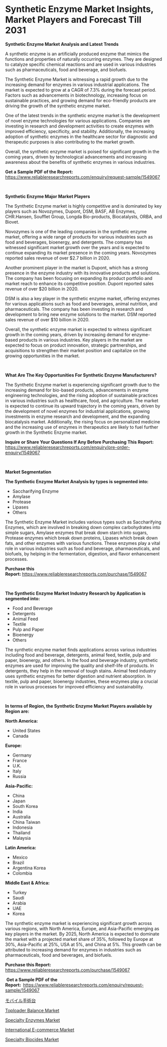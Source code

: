 <p><h1>Synthetic Enzyme Market Insights, Market Players and Forecast Till 2031</h1></p><p><strong>Synthetic Enzyme Market Analysis and Latest Trends</strong></p>
<p><p>A synthetic enzyme is an artificially produced enzyme that mimics the functions and properties of naturally occurring enzymes. They are designed to catalyze specific chemical reactions and are used in various industries such as pharmaceuticals, food and beverage, and biofuels.</p><p>The Synthetic Enzyme Market is witnessing a rapid growth due to the increasing demand for enzymes in various industrial applications. The market is expected to grow at a CAGR of 7.3% during the forecast period. Factors such as advancements in biotechnology, increasing focus on sustainable practices, and growing demand for eco-friendly products are driving the growth of the synthetic enzyme market.</p><p>One of the latest trends in the synthetic enzyme market is the development of novel enzyme technologies for various applications. Companies are investing in research and development activities to create enzymes with improved efficiency, specificity, and stability. Additionally, the increasing adoption of synthetic enzymes in the healthcare sector for diagnostic and therapeutic purposes is also contributing to the market growth.</p><p>Overall, the synthetic enzyme market is poised for significant growth in the coming years, driven by technological advancements and increasing awareness about the benefits of synthetic enzymes in various industries.</p></p>
<p><strong>Get a Sample PDF of the Report:&nbsp;</strong> <a href="https://www.reliableresearchreports.com/enquiry/request-sample/1549067">https://www.reliableresearchreports.com/enquiry/request-sample/1549067</a></p>
<p>&nbsp;</p>
<p><strong>Synthetic Enzyme Major Market Players</strong></p>
<p><p>The Synthetic Enzyme market is highly competitive and is dominated by key players such as Novozymes, Dupont, DSM, BASF, AB Enzymes, CHR.Hansen, Soufflet Group, Longda Bio-products, Biocatalysts, ORBA, and Biovet. </p><p>Novozymes is one of the leading companies in the synthetic enzyme market, offering a wide range of products for various industries such as food and beverages, bioenergy, and detergents. The company has witnessed significant market growth over the years and is expected to continue expanding its market presence in the coming years. Novozymes reported sales revenue of over $2.7 billion in 2020.</p><p>Another prominent player in the market is Dupont, which has a strong presence in the enzyme industry with its innovative products and solutions. The company has been focusing on expanding its product portfolio and market reach to enhance its competitive position. Dupont reported sales revenue of over $20 billion in 2020.</p><p>DSM is also a key player in the synthetic enzyme market, offering enzymes for various applications such as food and beverages, animal nutrition, and pharmaceuticals. The company has been investing in research and development to bring new enzyme solutions to the market. DSM reported sales revenue of over $10 billion in 2020.</p><p>Overall, the synthetic enzyme market is expected to witness significant growth in the coming years, driven by increasing demand for enzyme-based products in various industries. Key players in the market are expected to focus on product innovation, strategic partnerships, and acquisitions to strengthen their market position and capitalize on the growing opportunities in the market.</p></p>
<p>&nbsp;</p>
<p><strong>What Are The Key Opportunities For Synthetic Enzyme Manufacturers?</strong></p>
<p><p>The Synthetic Enzyme market is experiencing significant growth due to the increasing demand for bio-based products, advancements in enzyme engineering technologies, and the rising adoption of sustainable practices in various industries such as healthcare, food, and agriculture. The market is expected to continue its upward trajectory in the coming years, driven by the development of novel enzymes for industrial applications, growing investments in enzyme research and development, and the expanding biocatalysis market. Additionally, the rising focus on personalized medicine and the increasing use of enzymes in therapeutics are likely to fuel further growth in the Synthetic Enzyme market.</p></p>
<p><strong>Inquire or Share Your Questions If Any Before Purchasing This Report:</strong> <a href="https://www.reliableresearchreports.com/enquiry/pre-order-enquiry/1549067">https://www.reliableresearchreports.com/enquiry/pre-order-enquiry/1549067</a></p>
<p>&nbsp;</p>
<p><strong>Market Segmentation</strong></p>
<p><strong>The Synthetic Enzyme Market Analysis by types is segmented into:</strong></p>
<p><ul><li>Saccharifying Enzyme</li><li>Amylase</li><li>Protease</li><li>Lipases</li><li>Others</li></ul></p>
<p><p>The Synthetic Enzyme Market includes various types such as Saccharifying Enzymes, which are involved in breaking down complex carbohydrates into simple sugars, Amylase enzymes that break down starch into sugars, Protease enzymes which break down proteins, Lipases which break down fats, and other enzymes with various functions. These enzymes play a vital role in various industries such as food and beverage, pharmaceuticals, and biofuels, by helping in the fermentation, digestion, and flavor enhancement processes.</p></p>
<p><strong>Purchase this Report:&nbsp;</strong><a href="https://www.reliableresearchreports.com/purchase/1549067">https://www.reliableresearchreports.com/purchase/1549067</a></p>
<p>&nbsp;</p>
<p><strong>The Synthetic Enzyme Market Industry Research by Application is segmented into:</strong></p>
<p><ul><li>Food and Beverage</li><li>Detergents</li><li>Animal Feed</li><li>Textile</li><li>Pulp and Paper</li><li>Bioenergy</li><li>Others</li></ul></p>
<p><p>The synthetic enzyme market finds applications across various industries including food and beverage, detergents, animal feed, textile, pulp and paper, bioenergy, and others. In the food and beverage industry, synthetic enzymes are used for improving the quality and shelf-life of products. In detergents, they help in the removal of tough stains. Animal feed industry uses synthetic enzymes for better digestion and nutrient absorption. In textile, pulp and paper, bioenergy industries, these enzymes play a crucial role in various processes for improved efficiency and sustainability.</p></p>
<p>&nbsp;</p>
<p><strong>In terms of Region, the Synthetic Enzyme Market Players available by Region are:</strong></p>
<p>
    <p> <strong> North America: </strong>
        <ul>
            <li>United States</li>
            <li>Canada</li>
        </ul>
        </p> 
    <p> <strong> Europe: </strong>
        <ul>
            <li>Germany</li>
            <li>France</li>
            <li>U.K.</li>
            <li>Italy</li>
            <li>Russia</li>
        </ul>
        </p> 
    <p> <strong> Asia-Pacific: </strong>
        <ul>
            <li>China</li>
            <li>Japan</li>
            <li>South Korea</li>
            <li>India</li>
            <li>Australia</li>
            <li>China Taiwan</li>
            <li>Indonesia</li>
            <li>Thailand</li>
            <li>Malaysia</li>
        </ul>
        </p> 
    <p> <strong> Latin America: </strong>
        <ul>
            <li>Mexico</li>
            <li>Brazil</li>
            <li>Argentina Korea</li>
            <li>Colombia</li>
        </ul>
        </p> 
    <p> <strong> Middle East & Africa: </strong>
        <ul>
            <li>Turkey</li>
            <li>Saudi</li>
            <li>Arabia</li>
            <li>UAE</li>
            <li>Korea</li>
        </ul>
    </p>
    </p>
<p><p>The synthetic enzyme market is experiencing significant growth across various regions, with North America, Europe, and Asia-Pacific emerging as key players in the market. By 2025, North America is expected to dominate the market with a projected market share of 35%, followed by Europe at 30%, Asia-Pacific at 25%, USA at 5%, and China at 5%. This growth can be attributed to increasing demand for enzymes in industries such as pharmaceuticals, food and beverages, and biofuels.</p></p>
<p><strong>Purchase this Report: </strong><a href="https://www.reliableresearchreports.com/purchase/1549067">https://www.reliableresearchreports.com/purchase/1549067</a></p>
<p>&nbsp;<strong>Get a Sample PDF of the Report:&nbsp;&nbsp;</strong><a href="https://www.reliableresearchreports.com/enquiry/request-sample/1549067">https://www.reliableresearchreports.com/enquiry/request-sample/1549067</a></p>
<p><strong></strong></p>
<p><p><a href="https://github.com/ihabdkwlxs948/Market-Research-Report-List-1/blob/main/2357877192871.md">モバイル手術台</a></p><p><a href="https://issuu.com/reportprime-2/docs/toploader-balance-market-size-2030.pptx">Toploader Balance Market</a></p><p><a href="https://github.com/biheemgalvinlouises6hokrh3h/Market-Research-Report-List-1/blob/main/specialty-enzymes-market.md">Specialty Enzymes Market</a></p><p><a href="https://issuu.com/reportprime-2/docs/international-e-commerce-market-size-2030.pptx">International E-commerce Market</a></p><p><a href="https://github.com/guneycigdem35/Market-Research-Report-List-2/blob/main/specialty-biocides-market.md">Specialty Biocides Market</a></p></p>